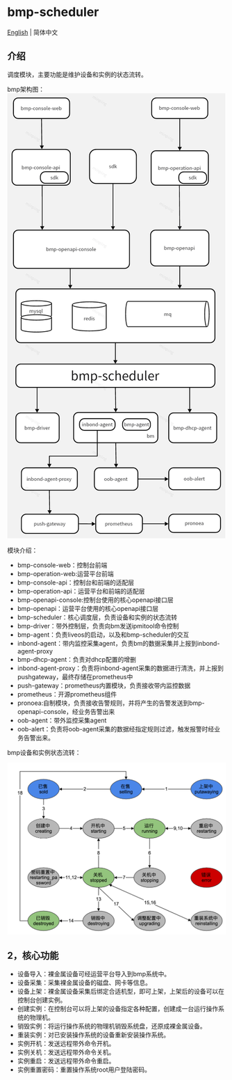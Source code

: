 # bmp-scheduler


[English](README.md) | 简体中文

## 介绍

调度模块，主要功能是维护设备和实例的状态流转。

bmp架构图：
![bmp arch](docs/resources/bmp(open-source)arch.png)

模块介绍：

- bmp-console-web：控制台前端
- bmp-operation-web:运营平台前端
- bmp-console-api：控制台和前端的适配层
- bmp-operation-api：运营平台和前端的适配层
- bmp-openapi-console:控制台使用的核心openapi接口层
- bmp-openapi：运营平台使用的核心openapi接口层
- bmp-scheduler：核心调度层，负责设备和实例的状态流转
- bmp-driver：带外控制层，负责向bm发送ipmitool命令控制
- bmp-agent：负责liveos的启动，以及和bmp-scheduler的交互
- inbond-agent：带内监控采集agent，负责bm的数据采集并上报到inbond-agent-proxy
- bmp-dhcp-agent：负责对dhcp配置的增删
- inbond-agent-proxy：负责将inbond-agent采集的数据进行清洗，并上报到pushgateway，最终存储在prometheus中
- push-gateway：prometheus内置模块，负责接收带内监控数据
- prometheus：开源prometheus组件
- pronoea:自制模块，负责接收告警规则，并将产生的告警发送到bmp-openapi-console，经业务告警出来
- oob-agent：带外监控采集agent
- oob-alert：负责将oob-agent采集的数据经指定规则过滤，触发报警时经业务告警出来。


bmp设备和实例状态流转：

![bmp LifeCycle](docs/resources/cps-lifecycle.png)

## 2，核心功能

- 设备导入：裸金属设备可经运营平台导入到bmp系统中。
- 设备采集：采集裸金属设备的磁盘、网卡等信息。
- 设备上架：裸金属设备采集后绑定合适机型，即可上架，上架后的设备可以在控制台创建实例。
- 创建实例：在控制台可以将上架的设备指定各种配置，创建成一台运行操作系统的物理机。
- 销毁实例：将运行操作系统的物理机销毁系统盘，还原成裸金属设备。
- 重装实例：对已安装操作系统的设备重新安装操作系统。
- 实例开机：发送远程带外命令开机。
- 实例关机：发送远程带外命令关机。
- 实例重启：发送远程带外命令重启。
- 实例重置密码：重置操作系统root用户登陆密码。

